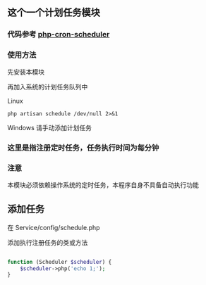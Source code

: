 ## 这个一个计划任务模块

### 代码参考 [php-cron-scheduler](https://github.com/peppeocchi/php-cron-scheduler)

### 使用方法

先安装本模块

再加入系统的计划任务队列中


Linux 
```shell
php artisan schedule /dev/null 2>&1
```

Windows 请手动添加计划任务

### 这里是指注册定时任务，任务执行时间为每分钟

### 注意

本模块必须依赖操作系统的定时任务，本程序自身不具备自动执行功能

## 添加任务

在 Service/config/schedule.php

添加执行注册任务的类或方法

```PHP

function (Scheduler $scheduler) {
    $scheduler->php('echo 1;');
}

```